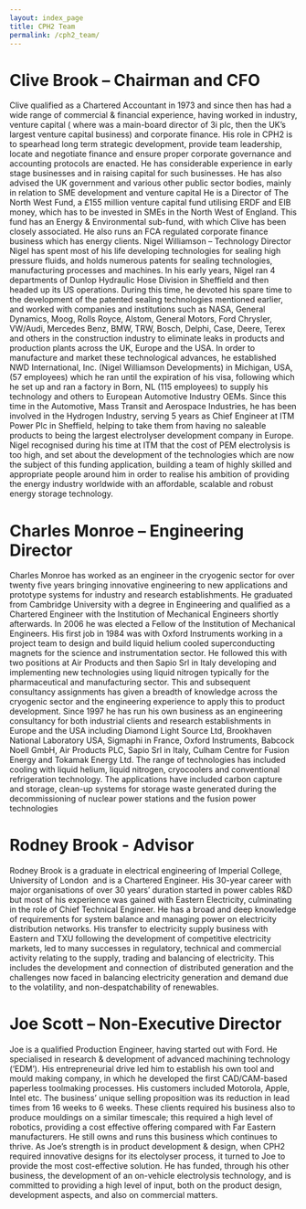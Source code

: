 ```yaml
---
layout: index_page
title: CPH2 Team
permalink: /cph2_team/
---
```


Clive Brook – Chairman and CFO
==============================
Clive qualified as a Chartered Accountant in 1973 and since then has had a wide range of commercial & financial experience, having worked in industry, venture capital ( where was a main-board director of 3i plc, then the UK’s largest venture capital business) and corporate finance. His role in CPH2 is to spearhead long term strategic development, provide team leadership, locate and negotiate finance and ensure proper corporate governance and accounting protocols are enacted.
He has considerable experience in early stage businesses and in raising capital for such businesses. He has also advised the UK government and various other public sector bodies, mainly in relation to SME development and venture capital
He is a Director of The North West Fund, a £155 million venture capital fund utilising ERDF and EIB money, which has to be invested in SMEs in the North West of England. This fund has an Energy & Environmental sub-fund, with which Clive has been closely associated. He also runs an FCA regulated corporate finance business which has energy clients.
Nigel Williamson – Technology Director
Nigel has spent most of his life developing technologies for sealing high pressure fluids, and holds numerous patents for sealing technologies, manufacturing processes and machines.  In his early years, Nigel ran 4 departments of Dunlop Hydraulic Hose Division in Sheffield and then headed up its US operations.  During this time, he devoted his spare time to the development of the patented sealing technologies mentioned earlier, and worked with companies and institutions such as NASA, General Dynamics, Moog, Rolls Royce, Alstom, General Motors, Ford Chrysler, VW/Audi, Mercedes Benz, BMW, TRW, Bosch, Delphi, Case, Deere, Terex and others in the construction industry to eliminate leaks in products and production plants across the UK, Europe and the USA.
In order to manufacture and market these technological advances, he established NWD International, Inc. (Nigel Williamson Developments) in Michigan, USA, (57 employees) which he ran until the expiration of his visa, following which he set up and ran a factory in Born, NL (115 employees) to supply his technology and others to European Automotive Industry OEMs.
Since this time in the Automotive, Mass Transit and Aerospace Industries, he has been involved in the Hydrogen Industry, serving 5 years as Chief Engineer at ITM Power Plc in Sheffield, helping to take them from having no saleable products to being the largest electrolyser development company in Europe.
Nigel recognised during his time at ITM that the cost of PEM electrolysis is too high, and set about the development of the technologies which are now the subject of this funding application, building a team of highly skilled and appropriate people around him in order to realise his ambition of providing the energy industry worldwide with an affordable, scalable and robust energy storage technology.

Charles Monroe – Engineering Director
==============================
Charles Monroe has worked as an engineer in the cryogenic sector for over twenty five years bringing innovative engineering to new applications and prototype systems for industry and research establishments.
He graduated from Cambridge University with a degree in Engineering and qualified as a Chartered Engineer with the Institution of Mechanical Engineers shortly afterwards.  In 2006 he was elected a Fellow of the Institution of Mechanical Engineers.
His first job in 1984 was with Oxford Instruments working in a project team to design and build liquid helium cooled superconducting magnets for the science and instrumentation sector.  He followed this with two positions at Air Products and then Sapio Srl in Italy developing and implementing new technologies using liquid nitrogen typically for the pharmaceutical and manufacturing sector.  This and subsequent consultancy assignments has given a breadth of knowledge across the cryogenic sector and the engineering experience to apply this to product development.
Since 1997 he has run his own business as an engineering consultancy for both industrial clients and research establishments in Europe and the USA including Diamond Light Source Ltd, Brookhaven National Laboratory USA, Sigmaphi in France, Oxford Instruments, Babcock Noell GmbH, Air Products PLC, Sapio Srl in Italy, Culham Centre for Fusion Energy and Tokamak Energy Ltd.
The range of technologies has included cooling with liquid helium, liquid nitrogen, cryocoolers and conventional refrigeration technology.  The applications have included carbon capture and storage, clean-up systems for storage waste generated during the decommissioning of nuclear power stations and the fusion power technologies

Rodney Brook - Advisor
=======================
Rodney Brook is a graduate in electrical engineering of Imperial College, University of London  and is a Chartered Engineer. His 30-year career with major organisations of over 30 years’ duration started in power cables R&D but most of his experience was gained with Eastern Electricity, culminating in the role of Chief Technical Engineer. He has a broad and deep knowledge of requirements for system balance and managing power on electricity distribution networks. His transfer to electricity supply business with Eastern and TXU following the development of competitive electricity markets, led to many successes in regulatory, technical and commercial activity relating to the supply, trading and balancing of electricity. This includes the development and connection of distributed generation and the challenges now faced in balancing electricity generation and demand due to the volatility, and non-despatchability of renewables.

Joe Scott – Non-Executive Director
==============================
Joe is a qualified Production Engineer, having started out with Ford. He specialised in research & development of advanced machining technology (‘EDM’). His entrepreneurial drive led him to establish his own tool and mould making company, in which he developed the first CAD/CAM-based paperless toolmaking processes. His customers included Motorola, Apple, Intel etc. The business’ unique selling proposition was its reduction in lead times from 16 weeks to 6 weeks.
These clients required his business also to produce mouldings on a similar timescale; this required a high level of robotics, providing a cost effective offering compared with Far Eastern manufacturers.  He still owns and runs this business which continues to thrive. As Joe’s strength is in product development & design, when CPH2 required innovative designs for its electolyser process, it turned to Joe to provide the most cost-effective solution. He has funded, through his other business, the development of an on-vehicle electrolysis technology, and is committed to providing a high level of input, both on the product design, development aspects, and also on commercial matters.

